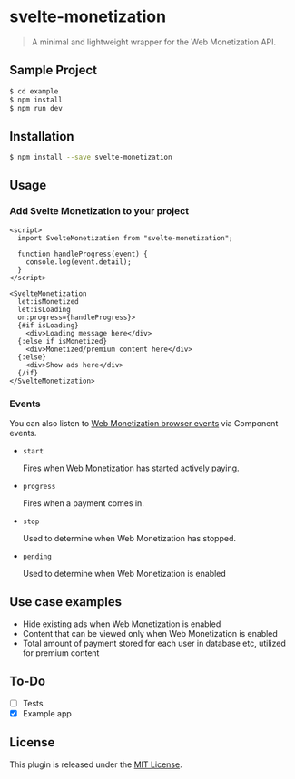 # svelte-monetization

> A minimal and lightweight wrapper for the Web Monetization API.

## Sample Project

```bash
$ cd example
$ npm install
$ npm run dev
```

## Installation

```bash
$ npm install --save svelte-monetization
```

## Usage

### Add Svelte Monetization to your project

```svelte
<script>
  import SvelteMonetization from "svelte-monetization";

  function handleProgress(event) {
    console.log(event.detail);
  }
</script>

<SvelteMonetization
  let:isMonetized
  let:isLoading
  on:progress={handleProgress}>
  {#if isLoading}
    <div>Loading message here</div>
  {:else if isMonetized}
    <div>Monetized/premium content here</div>
  {:else}
    <div>Show ads here</div>
  {/if}
</SvelteMonetization>
```

### Events

You can also listen to [Web Monetization browser events](https://webmonetization.org/docs/api#browser-events) via Component events.

- `start`

  Fires when Web Monetization has started actively paying.

- `progress`

  Fires when a payment comes in.

- `stop`

  Used to determine when Web Monetization has stopped.

- `pending`

  Used to determine when Web Monetization is enabled

## Use case examples

- Hide existing ads when Web Monetization is enabled
- Content that can be viewed only when Web Monetization is enabled
- Total amount of payment stored for each user in database etc, utilized for premium content

## To-Do

- [ ] Tests
- [x] Example app

## License

This plugin is released under the [MIT License](LICENSE.md).
